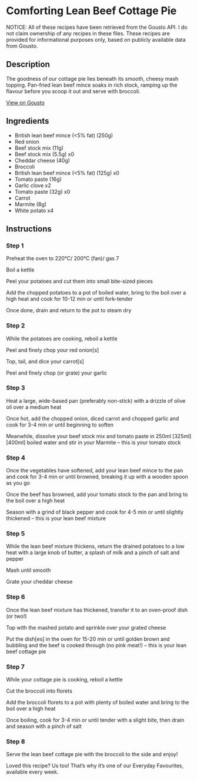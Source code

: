 # Comforting Lean Beef Cottage Pie

NOTICE: All of these recipes have been retrieved from the Gousto API. I do not claim ownership of any recipes in these files. These recipes are provided for informational purposes only, based on publicly available data from Gousto.

## Description

The goodness of our cottage pie lies beneath its smooth, cheesy mash topping. Pan-fried lean beef mince soaks in rich stock, ramping up the flavour before you scoop it out and serve with broccoli.

[View on Gousto](https://www.gousto.co.uk/recipes/cookbook/comforting-lean-beef-cottage-pie)

## Ingredients

- British lean beef mince (<5% fat) (250g)
- Red onion
- Beef stock mix (11g)
- Beef stock mix (5.5g) x0
- Cheddar cheese (40g)
- Broccoli
- British lean beef mince (<5% fat) (125g) x0
- Tomato paste (16g)
- Garlic clove x2
- Tomato paste (32g) x0
- Carrot
- Marmite (8g)
- White potato x4

## Instructions


### Step 1

Preheat the oven to 220°C/ 200°C (fan)/ gas 7

Boil a kettle

Peel your potatoes and cut them into small bite-sized pieces

Add the chopped potatoes to a pot of boiled water, bring to the boil over a high heat and cook for 10-12 min or until fork-tender

Once done, drain and return to the pot to steam dry


### Step 2

While the potatoes are cooking, reboil a kettle

Peel and finely chop your red onion[s]

Top, tail, and dice your carrot[s]

Peel and finely chop (or grate) your garlic


### Step 3

Heat a large, wide-based pan (preferably non-stick) with a drizzle of olive oil over a medium heat

Once hot, add the chopped onion, diced carrot and chopped garlic and cook for 3-4 min or until beginning to soften

Meanwhile, dissolve your beef stock mix and tomato paste in 250ml <span class="text-purple">[325ml]</span> <span class="text-danger">[400ml]</span> boiled water and stir in your Marmite – this is your tomato stock


### Step 4

Once the vegetables have softened, add your lean beef mince to the pan and cook for 3-4 min or until browned, breaking it up with a wooden spoon as you go

Once the beef has browned, add your tomato stock to the pan and bring to the boil over a high heat

Season with a grind of black pepper and cook for 4-5 min or until slightly thickened – this is your lean beef mixture


### Step 5

While the lean beef mixture thickens, return the drained potatoes to a low heat with a large knob of butter, a splash of milk and a pinch of salt and pepper

Mash until smooth

Grate your cheddar cheese


### Step 6

Once the lean beef mixture has thickened, transfer it to an oven-proof dish (or two!)

Top with the mashed potato and sprinkle over your grated cheese

Put the dish[es] in the oven for 15-20 min or until golden brown and bubbling and the beef is cooked through (no pink meat!) – this is your lean beef cottage pie


### Step 7

While your cottage pie is cooking, reboil a kettle

Cut the broccoli into florets

Add the broccoli florets to a pot with plenty of boiled water and bring to the boil over a high heat

Once boiling, cook for 3-4 min or until tender with a slight bite, then drain and season with a pinch of salt

### Step 8

Serve the lean beef cottage pie with the broccoli to the side and enjoy!

<span class="text-danger">Loved this recipe? Us too! That’s why it’s one of our Everyday Favourites, available every week.</span>

